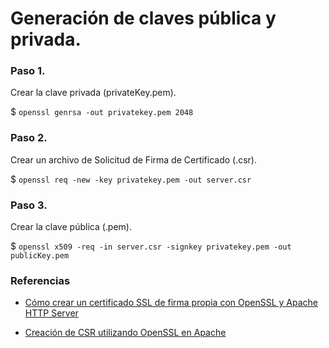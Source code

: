 # Generación de claves pública y privada.

### Paso 1.
Crear la clave privada (privateKey.pem).

$ `openssl genrsa -out privatekey.pem 2048`

### Paso 2.
Crear un archivo de Solicitud de Firma de Certificado (.csr).

$ `openssl req -new -key privatekey.pem -out server.csr`

### Paso 3.
Crear la clave pública (.pem).

$ `openssl x509 -req -in server.csr -signkey privatekey.pem -out publicKey.pem`

### Referencias

- [Cómo crear un certificado SSL de firma propia con OpenSSL y Apache HTTP Server](https://www.nanotutoriales.com/como-crear-un-certificado-ssl-de-firma-propia-con-openssl-y-apache-http-server)

- [Creación de CSR utilizando OpenSSL en Apache](https://www.digicert.com/es/creacion-de-sfc-apache.htm)
